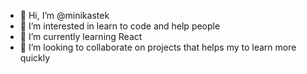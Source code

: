 - 👋 Hi, I’m @minikastek
- 👀 I’m interested in learn to code and help people
- 🌱 I’m currently learning React
- 💞️ I’m looking to collaborate on projects that helps my to learn more quickly

<!---
minikastek/minikastek is a ✨ special ✨ repository because its `README.md` (this file) appears on your GitHub profile.
You can click the Preview link to take a look at your changes.
--->
